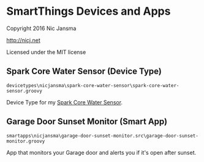 # SmartThings Devices and Apps

Copyright 2016 Nic Jansma

http://nicj.net

Licensed under the MIT license

## Spark Core Water Sensor (Device Type)

`devicetypes\nicjansma\spark-core-water-sensor\spark-core-water-sensor.groovy`

Device Type for my [Spark Core Water Sensor](https://github.com/nicjansma/spark-core-water-sensor).

## Garage Door Sunset Monitor (Smart App)

`smartapps\nicjansma\garage-door-sunset-monitor.src\garage-door-sunset-monitor.groovy`

App that monitors your Garage door and alerts you if it's open after sunset.
